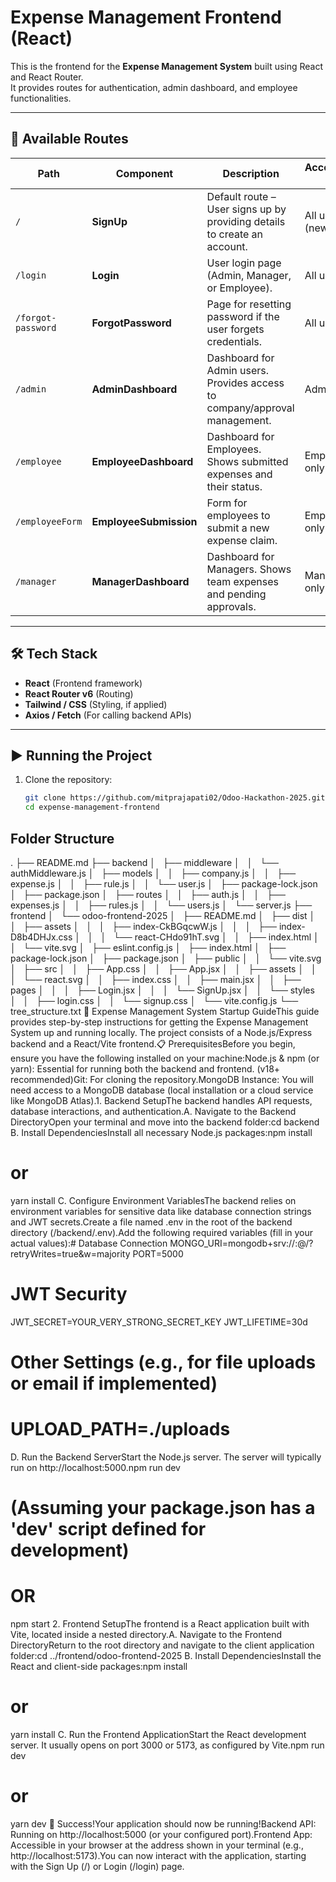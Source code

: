 # Expense Management Frontend (React)

This is the frontend for the **Expense Management System** built using React and React Router.  
It provides routes for authentication, admin dashboard, and employee functionalities.

---

## 🚀 Available Routes

| Path               | Component             | Description                                                                 | Accessible By |
|--------------------|-----------------------|-----------------------------------------------------------------------------|---------------|
| `/`                | **SignUp**            | Default route – User signs up by providing details to create an account.   | All users (new) |
| `/login`           | **Login**             | User login page (Admin, Manager, or Employee).                             | All users |
| `/forgot-password` | **ForgotPassword**    | Page for resetting password if the user forgets credentials.               | All users |
| `/admin`           | **AdminDashboard**    | Dashboard for Admin users. Provides access to company/approval management. | Admin only |
| `/employee`        | **EmployeeDashboard** | Dashboard for Employees. Shows submitted expenses and their status.        | Employee only |
| `/employeeForm`    | **EmployeeSubmission**| Form for employees to submit a new expense claim.                          | Employee only |
| `/manager`         | **ManagerDashboard**  | Dashboard for Managers. Shows team expenses and pending approvals.         | Manager only |


---

## 🛠️ Tech Stack
- **React** (Frontend framework)
- **React Router v6** (Routing)
- **Tailwind / CSS** (Styling, if applied)
- **Axios / Fetch** (For calling backend APIs)

---

## ▶️ Running the Project

1. Clone the repository:
   ```bash
   git clone https://github.com/mitprajapati02/Odoo-Hackathon-2025.git
   cd expense-management-frontend


## Folder Structure 
.
├── README.md
├── backend
│   ├── middleware
│   │   └── authMiddleware.js
│   ├── models
│   │   ├── company.js
│   │   ├── expense.js
│   │   ├── rule.js
│   │   └── user.js
│   ├── package-lock.json
│   ├── package.json
│   ├── routes
│   │   ├── auth.js
│   │   ├── expenses.js
│   │   ├── rules.js
│   │   └── users.js
│   └── server.js
├── frontend
│   └── odoo-frontend-2025
│       ├── README.md
│       ├── dist
│       │   ├── assets
│       │   │   ├── index-CkBGqcwW.js
│       │   │   ├── index-D8b4DHJx.css
│       │   │   └── react-CHdo91hT.svg
│       │   ├── index.html
│       │   └── vite.svg
│       ├── eslint.config.js
│       ├── index.html
│       ├── package-lock.json
│       ├── package.json
│       ├── public
│       │   └── vite.svg
│       ├── src
│       │   ├── App.css
│       │   ├── App.jsx
│       │   ├── assets
│       │   │   └── react.svg
│       │   ├── index.css
│       │   ├── main.jsx
│       │   ├── pages
│       │   │   ├── Login.jsx
│       │   │   └── SignUp.jsx
│       │   └── styles
│       │       ├── login.css
│       │       └── signup.css
│       └── vite.config.js
└── tree_structure.txt
🚀 Expense Management System Startup GuideThis guide provides step-by-step instructions for getting the Expense Management System up and running locally. The project consists of a Node.js/Express backend and a React/Vite frontend.📋 PrerequisitesBefore you begin, ensure you have the following installed on your machine:Node.js & npm (or yarn): Essential for running both the backend and frontend. (v18+ recommended)Git: For cloning the repository.MongoDB Instance: You will need access to a MongoDB database (local installation or a cloud service like MongoDB Atlas).1. Backend SetupThe backend handles API requests, database interactions, and authentication.A. Navigate to the Backend DirectoryOpen your terminal and move into the backend folder:cd backend
B. Install DependenciesInstall all necessary Node.js packages:npm install
# or
yarn install
C. Configure Environment VariablesThe backend relies on environment variables for sensitive data like database connection strings and JWT secrets.Create a file named .env in the root of the backend directory (/backend/.env).Add the following required variables (fill in your actual values):# Database Connection
MONGO_URI=mongodb+srv://<username>:<password>@<cluster-url>/<dbname>?retryWrites=true&w=majority
PORT=5000

# JWT Security
JWT_SECRET=YOUR_VERY_STRONG_SECRET_KEY
JWT_LIFETIME=30d

# Other Settings (e.g., for file uploads or email if implemented)
# UPLOAD_PATH=./uploads
D. Run the Backend ServerStart the Node.js server. The server will typically run on http://localhost:5000.npm run dev
# (Assuming your package.json has a 'dev' script defined for development)
# OR
npm start
2. Frontend SetupThe frontend is a React application built with Vite, located inside a nested directory.A. Navigate to the Frontend DirectoryReturn to the root directory and navigate to the client application folder:cd ../frontend/odoo-frontend-2025
B. Install DependenciesInstall the React and client-side packages:npm install
# or
yarn install
C. Run the Frontend ApplicationStart the React development server. It usually opens on port 3000 or 5173, as configured by Vite.npm run dev
# or
yarn dev
🎉 Success!Your application should now be running!Backend API: Running on http://localhost:5000 (or your configured port).Frontend App: Accessible in your browser at the address shown in your terminal (e.g., http://localhost:5173).You can now interact with the application, starting with the Sign Up (/) or Login (/login) page.
